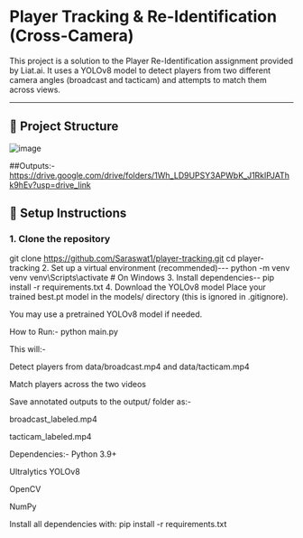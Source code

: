 # Player Tracking & Re-Identification (Cross-Camera)

This project is a solution to the Player Re-Identification assignment provided by Liat.ai. It uses a YOLOv8 model to detect players from two different camera angles (broadcast and tacticam) and attempts to match them across views.

---

## 📁 Project Structure

![image](https://github.com/user-attachments/assets/e0a562b6-738c-411c-a949-c2860910dd25)

##Outputs:-
https://drive.google.com/drive/folders/1Wh_LD9UPSY3APWbK_J1RklPJAThk9hEv?usp=drive_link

## 🔧 Setup Instructions

### 1. Clone the repository
git clone https://github.com/Saraswat1/player-tracking.git
cd player-tracking
2. Set up a virtual environment (recommended)---
python -m venv venv
venv\Scripts\activate  # On Windows
3. Install dependencies--
pip install -r requirements.txt
4. Download the YOLOv8 model
Place your trained best.pt model in the models/ directory (this is ignored in .gitignore).

You may use a pretrained YOLOv8 model if needed.


How to Run:-
python main.py

This will:-

Detect players from data/broadcast.mp4 and data/tacticam.mp4

Match players across the two videos

Save annotated outputs to the output/ folder as:-

broadcast_labeled.mp4

tacticam_labeled.mp4

Dependencies:-
Python 3.9+

Ultralytics YOLOv8

OpenCV

NumPy

Install all dependencies with: pip install -r requirements.txt
